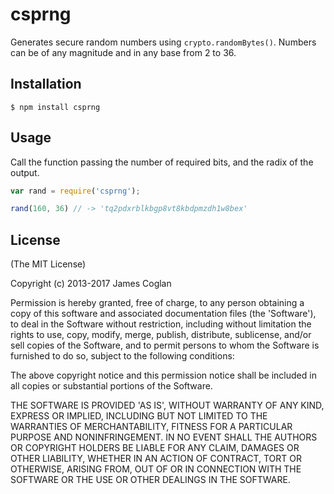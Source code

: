 # csprng

Generates secure random numbers using `crypto.randomBytes()`. Numbers can be of
any magnitude and in any base from 2 to 36.


## Installation

```
$ npm install csprng
```


## Usage

Call the function passing the number of required bits, and the radix of the
output.

```js
var rand = require('csprng');

rand(160, 36) // -> 'tq2pdxrblkbgp8vt8kbdpmzdh1w8bex'
```


## License

(The MIT License)

Copyright (c) 2013-2017 James Coglan

Permission is hereby granted, free of charge, to any person obtaining a copy of
this software and associated documentation files (the 'Software'), to deal in
the Software without restriction, including without limitation the rights to
use, copy, modify, merge, publish, distribute, sublicense, and/or sell copies of
the Software, and to permit persons to whom the Software is furnished to do so,
subject to the following conditions:

The above copyright notice and this permission notice shall be included in all
copies or substantial portions of the Software.

THE SOFTWARE IS PROVIDED 'AS IS', WITHOUT WARRANTY OF ANY KIND, EXPRESS OR
IMPLIED, INCLUDING BUT NOT LIMITED TO THE WARRANTIES OF MERCHANTABILITY, FITNESS
FOR A PARTICULAR PURPOSE AND NONINFRINGEMENT. IN NO EVENT SHALL THE AUTHORS OR
COPYRIGHT HOLDERS BE LIABLE FOR ANY CLAIM, DAMAGES OR OTHER LIABILITY, WHETHER
IN AN ACTION OF CONTRACT, TORT OR OTHERWISE, ARISING FROM, OUT OF OR IN
CONNECTION WITH THE SOFTWARE OR THE USE OR OTHER DEALINGS IN THE SOFTWARE.
